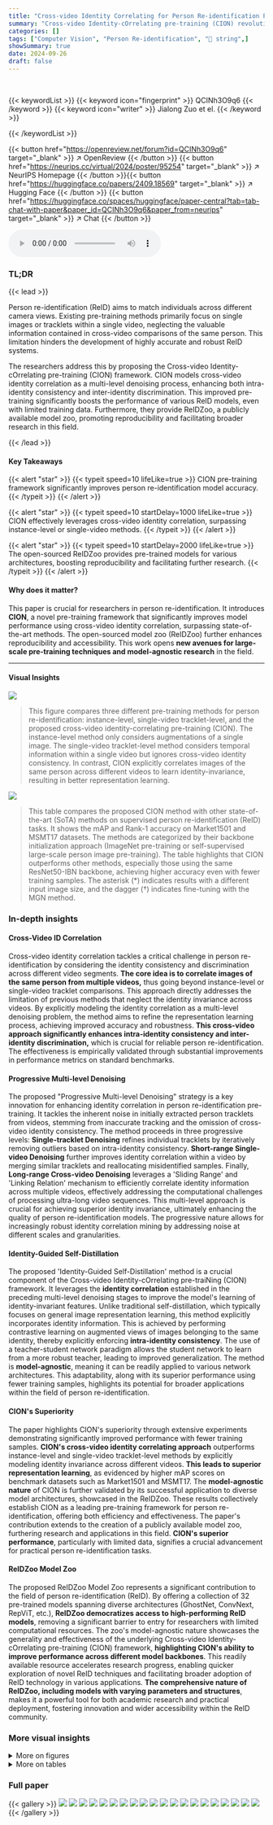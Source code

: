 ```yaml
---
title: "Cross-video Identity Correlating for Person Re-identification Pre-training"
summary: "Cross-video Identity-cOrrelating pre-training (CION) revolutionizes person re-identification by leveraging identity correlation across videos for superior model pre-training, achieving state-of-the-ar..."
categories: []
tags: ["Computer Vision", "Person Re-identification", "🏢 string",]
showSummary: true
date: 2024-09-26
draft: false
---
```


<br>

{{< keywordList >}}
{{< keyword icon="fingerprint" >}} QCINh3O9q6 {{< /keyword >}}
{{< keyword icon="writer" >}} Jialong Zuo et el. {{< /keyword >}}
 
{{< /keywordList >}}

{{< button href="https://openreview.net/forum?id=QCINh3O9q6" target="_blank" >}}
↗ OpenReview
{{< /button >}}
{{< button href="https://neurips.cc/virtual/2024/poster/95254" target="_blank" >}}
↗ NeurIPS Homepage
{{< /button >}}{{< button href="https://huggingface.co/papers/2409.18569" target="_blank" >}}
↗ Hugging Face
{{< /button >}}
{{< button href="https://huggingface.co/spaces/huggingface/paper-central?tab=tab-chat-with-paper&paper_id=QCINh3O9q6&paper_from=neurips" target="_blank" >}}
↗ Chat
{{< /button >}}



<audio controls>
    <source src="https://ai-paper-reviewer.com/QCINh3O9q6/podcast.wav" type="audio/wav">
    Your browser does not support the audio element.
</audio>


### TL;DR


{{< lead >}}

Person re-identification (ReID) aims to match individuals across different camera views.  Existing pre-training methods primarily focus on single images or tracklets within a single video, neglecting the valuable information contained in cross-video comparisons of the same person. This limitation hinders the development of highly accurate and robust ReID systems.



The researchers address this by proposing the Cross-video Identity-cOrrelating pre-training (CION) framework. CION models cross-video identity correlation as a multi-level denoising process, enhancing both intra-identity consistency and inter-identity discrimination. This improved pre-training significantly boosts the performance of various ReID models, even with limited training data.  Furthermore, they provide ReIDZoo, a publicly available model zoo, promoting reproducibility and facilitating broader research in this field.

{{< /lead >}}


#### Key Takeaways

{{< alert "star" >}}
{{< typeit speed=10 lifeLike=true >}} CION pre-training framework significantly improves person re-identification model accuracy. {{< /typeit >}}
{{< /alert >}}

{{< alert "star" >}}
{{< typeit speed=10 startDelay=1000 lifeLike=true >}} CION effectively leverages cross-video identity correlation, surpassing instance-level or single-video methods. {{< /typeit >}}
{{< /alert >}}

{{< alert "star" >}}
{{< typeit speed=10 startDelay=2000 lifeLike=true >}} The open-sourced ReIDZoo provides pre-trained models for various architectures, boosting reproducibility and facilitating further research. {{< /typeit >}}
{{< /alert >}}

#### Why does it matter?
This paper is crucial for researchers in person re-identification.  It introduces **CION**, a novel pre-training framework that significantly improves model performance using cross-video identity correlation, surpassing state-of-the-art methods. The open-sourced model zoo (ReIDZoo) further enhances reproducibility and accessibility. This work opens **new avenues for large-scale pre-training techniques and model-agnostic research** in the field.

------
#### Visual Insights



![](https://ai-paper-reviewer.com/QCINh3O9q6/figures_1_1.jpg)

> This figure compares three different pre-training methods for person re-identification: instance-level, single-video tracklet-level, and the proposed cross-video identity-correlating pre-training (CION).  The instance-level method only considers augmentations of a single image. The single-video tracklet-level method considers temporal information within a single video but ignores cross-video identity consistency. In contrast, CION explicitly correlates images of the same person across different videos to learn identity-invariance, resulting in better representation learning.





![](https://ai-paper-reviewer.com/QCINh3O9q6/tables_6_1.jpg)

> This table compares the proposed CION method with other state-of-the-art (SoTA) methods on supervised person re-identification (ReID) tasks.  It shows the mAP and Rank-1 accuracy on Market1501 and MSMT17 datasets. The methods are categorized by their backbone initialization approach (ImageNet pre-training or self-supervised large-scale person image pre-training). The table highlights that CION outperforms other methods, especially those using the same ResNet50-IBN backbone, achieving higher accuracy even with fewer training samples.  The asterisk (*) indicates results with a different input image size, and the dagger (†) indicates fine-tuning with the MGN method.





### In-depth insights


#### Cross-Video ID Correlation
Cross-video identity correlation tackles a critical challenge in person re-identification by considering the identity consistency and discrimination across different video segments.  **The core idea is to correlate images of the same person from multiple videos,** thus going beyond instance-level or single-video tracklet comparisons. This approach directly addresses the limitation of previous methods that neglect the identity invariance across videos. By explicitly modeling the identity correlation as a multi-level denoising problem, the method aims to refine the representation learning process, achieving improved accuracy and robustness.  **This cross-video approach significantly enhances intra-identity consistency and inter-identity discrimination,** which is crucial for reliable person re-identification. The effectiveness is empirically validated through substantial improvements in performance metrics on standard benchmarks.

#### Progressive Multi-level Denoising
The proposed "Progressive Multi-level Denoising" strategy is a key innovation for enhancing identity correlation in person re-identification pre-training.  It tackles the inherent noise in initially extracted person tracklets from videos, stemming from inaccurate tracking and the omission of cross-video identity consistency. The method proceeds in three progressive levels: **Single-tracklet Denoising** refines individual tracklets by iteratively removing outliers based on intra-identity consistency. **Short-range Single-video Denoising** further improves identity correlation within a video by merging similar tracklets and reallocating misidentified samples. Finally, **Long-range Cross-video Denoising** leverages a 'Sliding Range' and 'Linking Relation' mechanism to efficiently correlate identity information across multiple videos, effectively addressing the computational challenges of processing ultra-long video sequences. This multi-level approach is crucial for achieving superior identity invariance, ultimately enhancing the quality of person re-identification models. The progressive nature allows for increasingly robust identity correlation mining by addressing noise at different scales and granularities.

#### Identity-Guided Self-Distillation
The proposed 'Identity-Guided Self-Distillation' method is a crucial component of the Cross-video Identity-cOrrelating pre-traiNing (CION) framework.  It leverages the **identity correlation** established in the preceding multi-level denoising stages to improve the model's learning of identity-invariant features. Unlike traditional self-distillation, which typically focuses on general image representation learning, this method explicitly incorporates identity information. This is achieved by performing contrastive learning on augmented views of images belonging to the same identity, thereby explicitly enforcing **intra-identity consistency**. The use of a teacher-student network paradigm allows the student network to learn from a more robust teacher, leading to improved generalization. The method is **model-agnostic**, meaning it can be readily applied to various network architectures. This adaptability, along with its superior performance using fewer training samples, highlights its potential for broader applications within the field of person re-identification.

#### CION's Superiority
The paper highlights CION's superiority through extensive experiments demonstrating significantly improved performance with fewer training samples.  **CION's cross-video identity correlating approach** outperforms instance-level and single-video tracklet-level methods by explicitly modeling identity invariance across different videos.  **This leads to superior representation learning**, as evidenced by higher mAP scores on benchmark datasets such as Market1501 and MSMT17. The **model-agnostic nature** of CION is further validated by its successful application to diverse model architectures, showcased in the ReIDZoo.  These results collectively establish CION as a leading pre-training framework for person re-identification, offering both efficiency and effectiveness.  The paper's contribution extends to the creation of a publicly available model zoo, furthering research and applications in this field. **CION's superior performance**, particularly with limited data, signifies a crucial advancement for practical person re-identification tasks.

#### ReIDZoo Model Zoo
The proposed ReIDZoo Model Zoo represents a significant contribution to the field of person re-identification (ReID).  By offering a collection of 32 pre-trained models spanning diverse architectures (GhostNet, ConvNext, RepViT, etc.), **ReIDZoo democratizes access to high-performing ReID models**, removing a significant barrier to entry for researchers with limited computational resources. The zoo's model-agnostic nature showcases the generality and effectiveness of the underlying Cross-video Identity-cOrrelating pre-training (CION) framework, **highlighting CION's ability to improve performance across different model backbones**.  This readily available resource accelerates research progress, enabling quicker exploration of novel ReID techniques and facilitating broader adoption of ReID technology in various applications.  **The comprehensive nature of ReIDZoo, including models with varying parameters and structures**, makes it a powerful tool for both academic research and practical deployment, fostering innovation and wider accessibility within the ReID community.


### More visual insights

<details>
<summary>More on figures
</summary>


![](https://ai-paper-reviewer.com/QCINh3O9q6/figures_4_1.jpg)

> This figure illustrates the Sliding Range and Linking Relation concepts used in the CION framework for cross-video identity correlation.  A long video sequence is conceptually divided into smaller segments (tracklets) represented by the boxes. The Sliding Range (blue dashed lines) moves across the entire video, considering a window of tracklets at each position. Inside the Sliding Range, the algorithm identifies linking relations (green dashed lines) between tracklets that likely correspond to the same person across different segments, thus correlating images of the same person across different videos.


![](https://ai-paper-reviewer.com/QCINh3O9q6/figures_5_1.jpg)

> This figure illustrates the identity-guided self-distillation process used in the CION framework. It shows how a student network learns to match the output probability distribution of a teacher network by minimizing the cross-entropy between them.  The key difference from existing self-distillation methods is the introduction of identity information; contrastive learning is performed on augmented views from images of the same person.  The figure highlights the use of a teacher network (fθt), a student network (fθs), and different random transformations (Tt and Ts) applied to the input images.


![](https://ai-paper-reviewer.com/QCINh3O9q6/figures_8_1.jpg)

> This figure compares three different person re-identification pre-training methods: instance-level, single-video tracklet-level, and the proposed cross-video identity-correlating pre-training (CION).  It highlights the limitations of the previous methods, which fail to fully capture the identity invariance across different videos. CION is shown to address this issue by correlating images of the same person from multiple videos, enabling better representation learning. 


![](https://ai-paper-reviewer.com/QCINh3O9q6/figures_8_2.jpg)

> This figure compares three different person re-identification pre-training methods: instance-level, single-video tracklet-level, and the proposed cross-video identity-correlating pre-training (CION).  The instance-level method only considers variations within a single image, neglecting cross-image consistency for the same person.  The single-video tracklet-level method considers consistency within a single video but ignores cross-video consistency.  CION, in contrast, explicitly focuses on learning identity-invariance by correlating images of the same person across different videos.


![](https://ai-paper-reviewer.com/QCINh3O9q6/figures_8_3.jpg)

> This figure shows the scalability of the CION model to large-scale training data.  The x-axis represents the percentage of the training data used (from 10% to 100%), while the y-axis shows the mAP (mean Average Precision) achieved on the Market1501 and MSMT17 datasets.  Both datasets show a consistent increase in mAP as the training data size increases, indicating that the model benefits from more data and that there is potential for even better results with even more training data.  This demonstrates the scalability and robustness of the CION pre-training method.


![](https://ai-paper-reviewer.com/QCINh3O9q6/figures_15_1.jpg)

> This figure compares three different pre-training methods for person re-identification: instance-level, single-video tracklet-level, and the proposed cross-video identity-correlating pre-training (CION).  The instance-level method only considers augmentations of single images, ignoring cross-image consistency for the same person. The single-video tracklet method compares images within a single video tracklet but ignores the identity invariance across different videos.  In contrast, CION explicitly models the identity correlation across different videos to learn better identity-invariant representations.


![](https://ai-paper-reviewer.com/QCINh3O9q6/figures_15_2.jpg)

> This figure compares three different pre-training methods for person re-identification: instance-level, single-video tracklet-level, and the proposed cross-video identity-correlating (CION) method.  The instance-level method only considers variations within a single image, neglecting cross-image consistency for the same person. The single-video tracklet method considers consistency within a video but ignores cross-video identity invariance. The CION method, however, explicitly correlates images of the same person across different videos to learn identity-invariance, leading to improved representation learning.


</details>




<details>
<summary>More on tables
</summary>


![](https://ai-paper-reviewer.com/QCINh3O9q6/tables_7_1.jpg)
> This table compares the performance of the proposed CION method with other state-of-the-art (SoTA) methods on supervised person re-identification tasks.  It is divided into methods using ImageNet pre-training and those using self-supervised large-scale person image pre-training. The results are presented in terms of mean Average Precision (mAP) and Rank-1 accuracy on two benchmark datasets, Market1501 and MSMT17.  The table highlights CION's superior performance, especially when using fewer training samples, showcasing its efficiency and effectiveness.

![](https://ai-paper-reviewer.com/QCINh3O9q6/tables_7_2.jpg)
> This table compares the proposed CION model's performance with other state-of-the-art (SOTA) methods on supervised person re-identification (ReID) tasks using two benchmark datasets, Market1501 and MSMT17.  The models are categorized by their initialization method: using supervised ImageNet pre-training or self-supervised large-scale person image pre-training. The table shows the mAP (mean Average Precision) and Rank-1 accuracy for each method on each dataset.  The asterisk (*) indicates results obtained with an input image size of 384x128, and the dagger (†) indicates that the results were obtained after fine-tuning with the MGN model. This comparison highlights CION's superior performance, especially when using fewer training samples.

![](https://ai-paper-reviewer.com/QCINh3O9q6/tables_8_1.jpg)
> This table compares the performance of the proposed CION method against two other pre-training methods: LUP+MGN and DINO+MGN.  All models were fine-tuned using MGN on the Market1501 and MSMT17 datasets.  The results show that CION achieves significantly better mAP and Rank-1 accuracy, demonstrating the superiority of the identity-level correlating approach.

![](https://ai-paper-reviewer.com/QCINh3O9q6/tables_14_1.jpg)
> This table compares the proposed CION method with other state-of-the-art (SoTA) methods on supervised person re-identification.  It breaks down the results by different model backbones (e.g., ResNet50, ViT-B) and pre-training methods (ImageNet 1K/21K, large-scale person images).  The table highlights the superior performance of CION, particularly when using fewer training samples, as indicated by the mAP and Rank-1 metrics on the Market1501 and MSMT17 datasets.

![](https://ai-paper-reviewer.com/QCINh3O9q6/tables_15_1.jpg)
> This table compares the proposed CION method with state-of-the-art (SoTA) methods on supervised person re-identification. It shows the mean average precision (mAP) and Rank-1 accuracy on Market1501 and MSMT17 datasets. The methods are categorized by their backbone initialization: ImageNet pre-training and self-supervised large-scale person images pre-training.  The table highlights that CION achieves superior performance, especially when using fewer training samples, demonstrating the effectiveness of cross-video identity-correlating pre-training.

</details>




### Full paper

{{< gallery >}}
<img src="https://ai-paper-reviewer.com/QCINh3O9q6/1.png" class="grid-w50 md:grid-w33 xl:grid-w25" />
<img src="https://ai-paper-reviewer.com/QCINh3O9q6/2.png" class="grid-w50 md:grid-w33 xl:grid-w25" />
<img src="https://ai-paper-reviewer.com/QCINh3O9q6/3.png" class="grid-w50 md:grid-w33 xl:grid-w25" />
<img src="https://ai-paper-reviewer.com/QCINh3O9q6/4.png" class="grid-w50 md:grid-w33 xl:grid-w25" />
<img src="https://ai-paper-reviewer.com/QCINh3O9q6/5.png" class="grid-w50 md:grid-w33 xl:grid-w25" />
<img src="https://ai-paper-reviewer.com/QCINh3O9q6/6.png" class="grid-w50 md:grid-w33 xl:grid-w25" />
<img src="https://ai-paper-reviewer.com/QCINh3O9q6/7.png" class="grid-w50 md:grid-w33 xl:grid-w25" />
<img src="https://ai-paper-reviewer.com/QCINh3O9q6/8.png" class="grid-w50 md:grid-w33 xl:grid-w25" />
<img src="https://ai-paper-reviewer.com/QCINh3O9q6/9.png" class="grid-w50 md:grid-w33 xl:grid-w25" />
<img src="https://ai-paper-reviewer.com/QCINh3O9q6/10.png" class="grid-w50 md:grid-w33 xl:grid-w25" />
<img src="https://ai-paper-reviewer.com/QCINh3O9q6/11.png" class="grid-w50 md:grid-w33 xl:grid-w25" />
<img src="https://ai-paper-reviewer.com/QCINh3O9q6/12.png" class="grid-w50 md:grid-w33 xl:grid-w25" />
<img src="https://ai-paper-reviewer.com/QCINh3O9q6/13.png" class="grid-w50 md:grid-w33 xl:grid-w25" />
<img src="https://ai-paper-reviewer.com/QCINh3O9q6/14.png" class="grid-w50 md:grid-w33 xl:grid-w25" />
<img src="https://ai-paper-reviewer.com/QCINh3O9q6/15.png" class="grid-w50 md:grid-w33 xl:grid-w25" />
<img src="https://ai-paper-reviewer.com/QCINh3O9q6/16.png" class="grid-w50 md:grid-w33 xl:grid-w25" />
<img src="https://ai-paper-reviewer.com/QCINh3O9q6/17.png" class="grid-w50 md:grid-w33 xl:grid-w25" />
<img src="https://ai-paper-reviewer.com/QCINh3O9q6/18.png" class="grid-w50 md:grid-w33 xl:grid-w25" />
<img src="https://ai-paper-reviewer.com/QCINh3O9q6/19.png" class="grid-w50 md:grid-w33 xl:grid-w25" />
<img src="https://ai-paper-reviewer.com/QCINh3O9q6/20.png" class="grid-w50 md:grid-w33 xl:grid-w25" />
{{< /gallery >}}